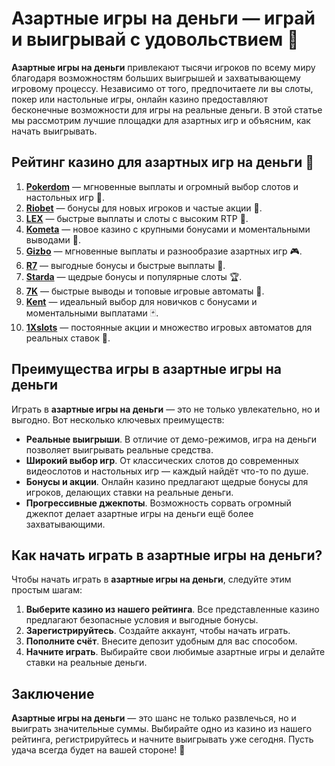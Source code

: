 # Азартные игры на деньги — играй и выигрывай с удовольствием 🎰

**Азартные игры на деньги** привлекают тысячи игроков по всему миру благодаря возможностям больших выигрышей и захватывающему игровому процессу. Независимо от того, предпочитаете ли вы слоты, покер или настольные игры, онлайн казино предоставляют бесконечные возможности для игры на реальные деньги. В этой статье мы рассмотрим лучшие площадки для азартных игр и объясним, как начать выигрывать.

## Рейтинг казино для азартных игр на деньги 🎯

1. **[Pokerdom](https://brandplay.link/4k77v2yx)** — мгновенные выплаты и огромный выбор слотов и настольных игр 🎲.
2. **[Riobet](https://brandplay.link/7xBLTPyj)** — бонусы для новых игроков и частые акции 🎁.
3. **[LEX](https://brandplay.link/zW4hdDFV)** — быстрые выплаты и слоты с высоким RTP 💸.
4. **[Kometa](https://brandplay.link/8ZymQJV8)** — новое казино с крупными бонусами и моментальными выводами 🌟.
5. **[Gizbo](https://brandplay.link/bprXw4YV)** — мгновенные выплаты и разнообразие азартных игр 🎮.
6. **[R7](https://brandplay.link/bMd3Yjsw)** — выгодные бонусы и быстрые выплаты 🎰.
7. **[Starda](https://brandplay.link/fB7xwRFL)** — щедрые бонусы и популярные слоты 🏆.
8. **[7K](https://brandplay.link/BvQyFShp)** — быстрые выводы и топовые игровые автоматы 🎉.
9. **[Kent](https://brandplay.link/Fv2WP3js)** — идеальный выбор для новичков с бонусами и моментальными выплатами 🃏.
10. **[1Xslots](https://brandplay.link/hSB1khtr)** — постоянные акции и множество игровых автоматов для реальных ставок 🎰.

## Преимущества игры в азартные игры на деньги

Играть в **азартные игры на деньги** — это не только увлекательно, но и выгодно. Вот несколько ключевых преимуществ:

- **Реальные выигрыши**. В отличие от демо-режимов, игра на деньги позволяет выигрывать реальные средства.
- **Широкий выбор игр**. От классических слотов до современных видеослотов и настольных игр — каждый найдёт что-то по душе.
- **Бонусы и акции**. Онлайн казино предлагают щедрые бонусы для игроков, делающих ставки на реальные деньги.
- **Прогрессивные джекпоты**. Возможность сорвать огромный джекпот делает азартные игры на деньги ещё более захватывающими.

## Как начать играть в азартные игры на деньги?

Чтобы начать играть в **азартные игры на деньги**, следуйте этим простым шагам:

1. **Выберите казино из нашего рейтинга**. Все представленные казино предлагают безопасные условия и выгодные бонусы.
2. **Зарегистрируйтесь**. Создайте аккаунт, чтобы начать играть.
3. **Пополните счёт**. Внесите депозит удобным для вас способом.
4. **Начните играть**. Выбирайте свои любимые азартные игры и делайте ставки на реальные деньги.

## Заключение

**Азартные игры на деньги** — это шанс не только развлечься, но и выиграть значительные суммы. Выбирайте одно из казино из нашего рейтинга, регистрируйтесь и начните выигрывать уже сегодня. Пусть удача всегда будет на вашей стороне! 🎰
